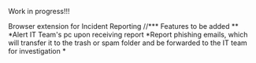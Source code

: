Work in progress!!!

Browser extension for Incident Reporting
//*** Features to be added **
  *Alert IT Team's pc upon receiving report
  *Report phishing emails, which will transfer it to the trash or spam folder and be forwarded to the IT team for investigation
  *
